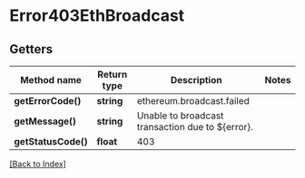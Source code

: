 # Error403EthBroadcast

## Getters

Method name | Return type | Description | Notes
------------ | ------------- | ------------- | -------------
**getErrorCode()** | **string** | ethereum.broadcast.failed |
**getMessage()** | **string** | Unable to broadcast transaction due to ${error}. |
**getStatusCode()** | **float** | 403 |

[[Back to Index]](../index.md)
